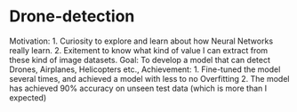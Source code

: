 # Drone-detection
Motivation:
    1. Curiosity to explore and learn about how Neural Networks really learn.
    2. Exitement to know what kind of value I can extract from these kind of image datasets.
Goal:
    To develop a model that can detect Drones, Airplanes, Helicopters etc.,
Achievement:
    1. Fine-tuned the model several times, and achieved a model with less to no Overfitting
    2. The model has achieved 90% accuracy on unseen test data (which is more than I expected)
